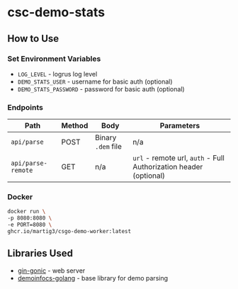 # csc-demo-stats

## How to Use

### Set Environment Variables

- `LOG_LEVEL` - logrus log level
- `DEMO_STATS_USER` - username for basic auth (optional)
- `DEMO_STATS_PASSWORD` - password for basic auth (optional)

### Endpoints

| Path               | Method | Body               | Parameters                                                        |
|--------------------|--------|--------------------|-------------------------------------------------------------------|
| `api/parse`        | POST   | Binary `.dem` file | n/a                                                               |
| `api/parse-remote` | GET    | n/a                | `url` - remote url, `auth` - Full Authorization header (optional) |

### Docker
```bash
docker run \
-p 8080:8080 \ 
-e PORT=8080 \
ghcr.io/martig3/csgo-demo-worker:latest
```


## Libraries Used

- [gin-gonic](https://github.com/gin-gonic/) - web server
- [demoinfocs-golang](https://github.com/markus-wa/demoinfocs-golang) - base library for demo parsing
